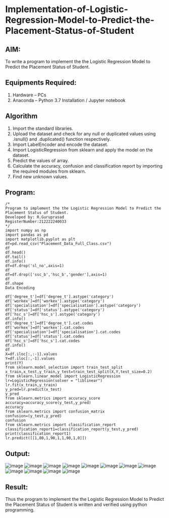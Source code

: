 # Implementation-of-Logistic-Regression-Model-to-Predict-the-Placement-Status-of-Student

## AIM:
To write a program to implement the the Logistic Regression Model to Predict the Placement Status of Student.

## Equipments Required:
1. Hardware – PCs
2. Anaconda – Python 3.7 Installation / Jupyter notebook

## Algorithm
1. Import the standard libraries.
2. Upload the dataset and check for any null or duplicated values using .isnull() and .duplicated() function respectively.
3. Import LabelEncoder and encode the dataset.
4. Import LogisticRegression from sklearn and apply the model on the dataset.
5. Predict the values of array.
6. Calculate the accuracy, confusion and classification report by importing the required modules from sklearn.
7. Find new unknown values.

## Program:
```
/*
Program to implement the the Logistic Regression Model to Predict the Placement Status of Student.
Developed by: R.Guruprasad
RegisterNumber:212222240033
*/
import numpy as np
import pandas as pd
import matplotlib.pyplot as plt
df=pd.read_csv("Placement_Data_Full_Class.csv")
df
df.head()
df.tail()
df.info()
df=df.drop('sl_no',axis=1)
df
df=df.drop(['ssc_b','hsc_b','gender'],axis=1)
df
df.shape
Data Encoding

df['degree_t']=df['degree_t'].astype('category')
df['workex']=df['workex'].astype('category')
df['specialisation']=df['specialisation'].astype('category')
df['status']=df['status'].astype('category')
df['hsc_s']=df['hsc_s'].astype('category')
df.info()
df['degree_t']=df['degree_t'].cat.codes
df['workex']=df['workex'].cat.codes
df['specialisation']=df['specialisation'].cat.codes
df['status']=df['status'].cat.codes
df['hsc_s']=df['hsc_s'].cat.codes
df.info()
df
X=df.iloc[:,:-1].values
Y=df.iloc[:,-1].values
print(Y)
from sklearn.model_selection import train_test_split
x_train,x_test,y_train,y_test=train_test_split(X,Y,test_size=0.2)
from sklearn.linear_model import LogisticRegression
lr=LogisticRegression(solver = "liblinear")
lr.fit(x_train,y_train)
y_pred=lr.predict(x_test)
y_pred
from sklearn.metrics import accuracy_score
accuracy=accuracy_score(y_test,y_pred)
accuracy
from sklearn.metrics import confusion_matrix
confusion=(y_test,y_pred)
confusion
from sklearn.metrics import classification_report
classification_report1=classification_report(y_test,y_pred)
print(classification_report1)
lr.predict([[1,80,1,90,1,1,90,1,0]])
```

## Output:
![image](https://github.com/R-Guruprasad/Implementation-of-Logistic-Regression-Model-to-Predict-the-Placement-Status-of-Student/assets/119390308/5744a900-b2f5-4d08-8cd0-082735afe8dd)
![image](https://github.com/R-Guruprasad/Implementation-of-Logistic-Regression-Model-to-Predict-the-Placement-Status-of-Student/assets/119390308/1ccee05e-6d77-4d80-9215-ea05a0aef39f)
![image](https://github.com/R-Guruprasad/Implementation-of-Logistic-Regression-Model-to-Predict-the-Placement-Status-of-Student/assets/119390308/cc5e02f1-e514-4d89-b47d-55454df0332f)
![image](https://github.com/R-Guruprasad/Implementation-of-Logistic-Regression-Model-to-Predict-the-Placement-Status-of-Student/assets/119390308/b22d4388-b20a-4325-ae65-24692a43f04d)
![image](https://github.com/R-Guruprasad/Implementation-of-Logistic-Regression-Model-to-Predict-the-Placement-Status-of-Student/assets/119390308/fd9e0aa3-62c1-4719-9b03-7ffe8b66eb75)
![image](https://github.com/R-Guruprasad/Implementation-of-Logistic-Regression-Model-to-Predict-the-Placement-Status-of-Student/assets/119390308/d418d031-f334-4181-8d1c-41770535a9b5)
![image](https://github.com/R-Guruprasad/Implementation-of-Logistic-Regression-Model-to-Predict-the-Placement-Status-of-Student/assets/119390308/da4fd722-bab9-48cd-b6d4-2c9857ab1a7f)
![image](https://github.com/R-Guruprasad/Implementation-of-Logistic-Regression-Model-to-Predict-the-Placement-Status-of-Student/assets/119390308/b10a97d8-5b83-4419-9fb7-1010a12eb611)
![image](https://github.com/R-Guruprasad/Implementation-of-Logistic-Regression-Model-to-Predict-the-Placement-Status-of-Student/assets/119390308/ba563f72-267c-469e-a7ca-4e9bda279d31)
![image](https://github.com/R-Guruprasad/Implementation-of-Logistic-Regression-Model-to-Predict-the-Placement-Status-of-Student/assets/119390308/66e209e9-874f-4849-ab82-61719ff6fbb4)
![image](https://github.com/R-Guruprasad/Implementation-of-Logistic-Regression-Model-to-Predict-the-Placement-Status-of-Student/assets/119390308/cd489ab8-18ba-4072-93cb-3b7e7f572d01)
![image](https://github.com/R-Guruprasad/Implementation-of-Logistic-Regression-Model-to-Predict-the-Placement-Status-of-Student/assets/119390308/54a60e55-32f5-4c6d-992d-760ccf9409bf)

## Result:
Thus the program to implement the the Logistic Regression Model to Predict the Placement Status of Student is written and verified using python programming.
